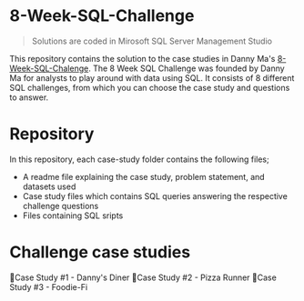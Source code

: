 # 8-Week-SQL-Challenge

> Solutions are coded in Mirosoft SQL Server Management Studio

This repository contains the solution to the case studies in Danny Ma's [8-Week-SQL-Chalenge](https://8weeksqlchallenge.com/). The 8 Week SQL Challenge was founded by Danny Ma for analysts to play around with data using SQL. It consists of 8 different SQL challenges, from which you can choose the case study and questions to answer.

# Repository
In this repository, each case-study folder contains the following files;

 - A readme file explaining the case study, problem statement, and datasets used
 - Case study files which contains SQL queries answering the respective challenge questions
 - Files containing SQL sripts

# Challenge case studies
🍜Case Study #1 - Danny's Diner
🍕Case Study #2 - Pizza Runner
🥑Case Study #3 - Foodie-Fi